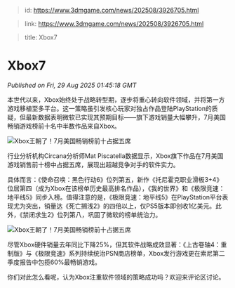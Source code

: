 > id: https://www.3dmgame.com/news/202508/3926705.html

> link: https://www.3dmgame.com/news/202508/3926705.html

> title: Xbox7

# Xbox7
_Published on Fri, 29 Aug 2025 01:45:18 GMT_

本世代以来，Xbox始终处于战略转型期，逐步将重心转向软件领域，并将第一方游戏移植至多平台。这一策略虽引发核心玩家对独占作品登陆PlayStation的质疑，但最新数据表明微软已实现其预期目标——旗下游戏销量大幅攀升，7月美国畅销游戏榜前十名中半数作品来自Xbox。

![Xbox王朝了！7月美国畅销榜前十占据五席](https://img.3dmgame.com/uploads/images/news/20250829/1756431796_337228.png)

行业分析机构Circana分析师Mat Piscatella数据显示，Xbox旗下作品在7月美国游戏销售前十榜中占据五席，展现出超越竞争对手的软件实力。

具体而言：《使命召唤：黑色行动6》位列第五，新作《托尼霍克职业滑板3+4》位居第四（成为Xbox在该榜单历史最高排名作品），《我的世界》和《极限竞速：地平线5》同步入榜。值得注意的是，《极限竞速：地平线5》在PlayStation平台表现尤为突出，销量达《死亡搁浅2》的四倍以上，仅PS5版本即创收1亿美元。此外，《禁闭求生2》位列第八，巩固了微软的榜单统治力。

![Xbox王朝了！7月美国畅销榜前十占据五席](https://img.3dmgame.com/uploads/images/news/20250829/1756431795_444800.webp)

尽管Xbox硬件销量去年同比下降25%，但其软件战略成效显著：《上古卷轴4：重制版》与《极限竞速》系列持续统治PSN商店榜单，Xbox发行游戏更在索尼第二季度报告中包揽60%最畅销游戏。

你们对此怎么看呢，认为Xbox注重软件领域的策略成功吗？欢迎来评论区讨论。

